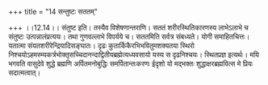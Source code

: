 +++
title = "14 सन्तुष्टः सततम्"

+++
।।12.14।। संतुष्ट इति। तस्यैव विशेषणान्तराणि। सततं शरीरस्थितिकारणस्य
लाभेऽलाभे च संतुष्टः उत्पन्नालंप्रत्ययः। तथा गुणवल्लाभे विपर्यये च।
सततमिति सर्वत्र संबध्यते। योगी समाहितचित्तः। यतात्मा
संयतशरीरेन्द्रियादिसङ्घातः। दृढः कुतार्किकैरभिभवितुमशक्यतया स्थिरो
निश्चयोऽहमस्म्यकर्त्रभोक्तृसच्चिदानन्दाद्वितीयब्रह्मेत्यध्यवसायो यस्य स
दृढनिश्चयः। स्थितप्रज्ञ इत्यर्थः। मयि भगवति वासुदेवे शुद्धे ब्रह्मणि
अर्पितमनोबुद्धिः समर्पितान्तःकरणः ईदृशो यो मद्भक्तः
शुद्धाक्षरब्रह्मवित्स मे प्रियः सदात्मत्वात्।
